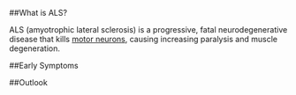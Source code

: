 ##What is ALS?

ALS (amyotrophic lateral sclerosis) is a progressive, fatal neurodegenerative disease that kills [motor neurons](https://alswiki.github.io/wiki/en/Abbreviations.html), causing increasing paralysis and muscle degeneration.  

##Early Symptoms

##Outlook
